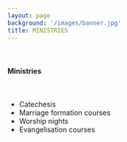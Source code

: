```yaml
---
layout: page
background: '/images/banner.jpg'
title: MINISTRIES
---
```

<div class="container mt-4">
  <br />
  <h4>Ministries</h4>
  <br/>
  <ul>
  <li>Catechesis</li>
  <li>Marriage formation courses</li>
  <li>Worship nights</li>
  <li>Evangelisation courses</li>
  </ul>
</div>
